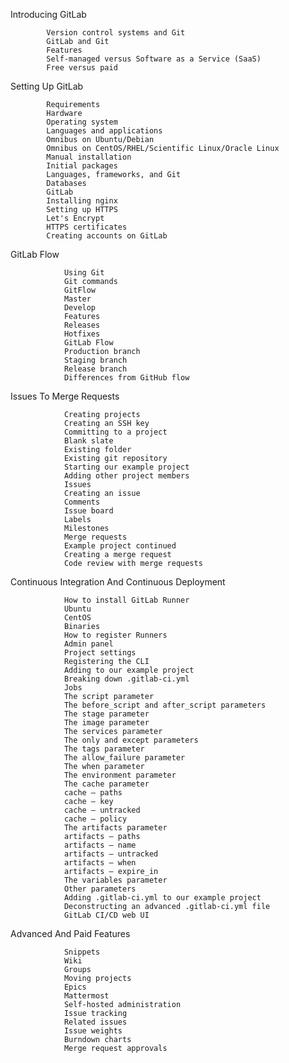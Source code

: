 Introducing GitLab
   
            Version control systems and Git
            GitLab and Git
            Features
            Self-managed versus Software as a Service (SaaS)
            Free versus paid
   
Setting Up GitLab
   
            Requirements
            Hardware
            Operating system
            Languages and applications
            Omnibus on Ubuntu/Debian
            Omnibus on CentOS/RHEL/Scientific Linux/Oracle Linux
            Manual installation
            Initial packages
            Languages, frameworks, and Git
            Databases
            GitLab
            Installing nginx
            Setting up HTTPS
            Let's Encrypt
            HTTPS certificates
            Creating accounts on GitLab
   
     
   
GitLab Flow
   
                Using Git
                Git commands
                GitFlow
                Master
                Develop
                Features
                Releases
                Hotfixes
                GitLab Flow
                Production branch
                Staging branch
                Release branch
                Differences from GitHub flow
   
     
   
Issues To Merge Requests
                
                Creating projects
                Creating an SSH key
                Committing to a project
                Blank slate
                Existing folder
                Existing git repository
                Starting our example project
                Adding other project members
                Issues
                Creating an issue
                Comments
                Issue board
                Labels
                Milestones
                Merge requests
                Example project continued
                Creating a merge request
                Code review with merge requests
   
     
   
Continuous Integration And Continuous Deployment
   
 
                How to install GitLab Runner
                Ubuntu
                CentOS
                Binaries
                How to register Runners
                Admin panel
                Project settings
                Registering the CLI
                Adding to our example project
                Breaking down .gitlab-ci.yml
                Jobs
                The script parameter
                The before_script and after_script parameters
                The stage parameter
                The image parameter
                The services parameter
                The only and except parameters
                The tags parameter
                The allow_failure parameter
                The when parameter
                The environment parameter
                The cache parameter
                cache – paths
                cache – key
                cache – untracked
                cache – policy
                The artifacts parameter
                artifacts – paths
                artifacts – name
                artifacts – untracked
                artifacts – when
                artifacts – expire_in
                The variables parameter
                Other parameters
                Adding .gitlab-ci.yml to our example project
                Deconstructing an advanced .gitlab-ci.yml file
                GitLab CI/CD web UI
  

Advanced And Paid Features

                Snippets
                Wiki
                Groups
                Moving projects
                Epics
                Mattermost
                Self-hosted administration
                Issue tracking
                Related issues
                Issue weights
                Burndown charts
                Merge request approvals